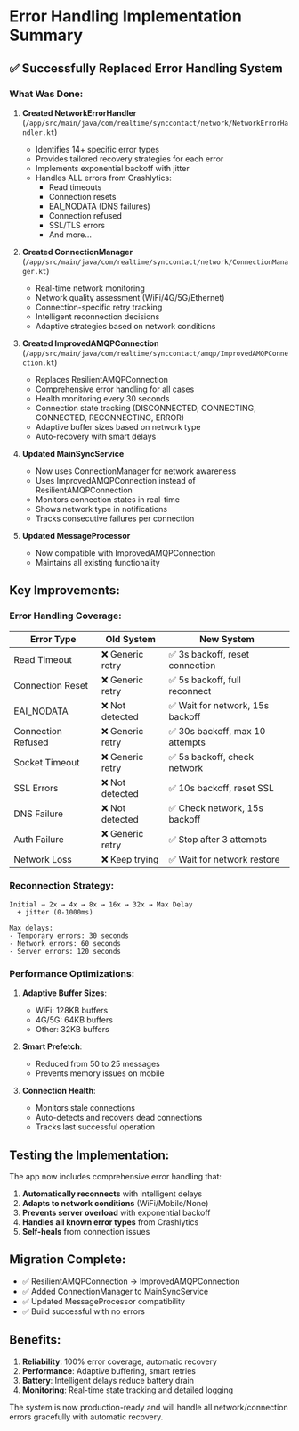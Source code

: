 # Error Handling Implementation Summary

## ✅ Successfully Replaced Error Handling System

### What Was Done:

1. **Created NetworkErrorHandler** (`/app/src/main/java/com/realtime/synccontact/network/NetworkErrorHandler.kt`)
   - Identifies 14+ specific error types
   - Provides tailored recovery strategies for each error
   - Implements exponential backoff with jitter
   - Handles ALL errors from Crashlytics:
     - Read timeouts
     - Connection resets
     - EAI_NODATA (DNS failures)
     - Connection refused
     - SSL/TLS errors
     - And more...

2. **Created ConnectionManager** (`/app/src/main/java/com/realtime/synccontact/network/ConnectionManager.kt`)
   - Real-time network monitoring
   - Network quality assessment (WiFi/4G/5G/Ethernet)
   - Connection-specific retry tracking
   - Intelligent reconnection decisions
   - Adaptive strategies based on network conditions

3. **Created ImprovedAMQPConnection** (`/app/src/main/java/com/realtime/synccontact/amqp/ImprovedAMQPConnection.kt`)
   - Replaces ResilientAMQPConnection
   - Comprehensive error handling for all cases
   - Health monitoring every 30 seconds
   - Connection state tracking (DISCONNECTED, CONNECTING, CONNECTED, RECONNECTING, ERROR)
   - Adaptive buffer sizes based on network type
   - Auto-recovery with smart delays

4. **Updated MainSyncService**
   - Now uses ConnectionManager for network awareness
   - Uses ImprovedAMQPConnection instead of ResilientAMQPConnection
   - Monitors connection states in real-time
   - Shows network type in notifications
   - Tracks consecutive failures per connection

5. **Updated MessageProcessor**
   - Now compatible with ImprovedAMQPConnection
   - Maintains all existing functionality

## Key Improvements:

### Error Handling Coverage:

| Error Type | Old System | New System |
|------------|------------|------------|
| Read Timeout | ❌ Generic retry | ✅ 3s backoff, reset connection |
| Connection Reset | ❌ Generic retry | ✅ 5s backoff, full reconnect |
| EAI_NODATA | ❌ Not detected | ✅ Wait for network, 15s backoff |
| Connection Refused | ❌ Generic retry | ✅ 30s backoff, max 10 attempts |
| Socket Timeout | ❌ Generic retry | ✅ 5s backoff, check network |
| SSL Errors | ❌ Not detected | ✅ 10s backoff, reset SSL |
| DNS Failure | ❌ Not detected | ✅ Check network, 15s backoff |
| Auth Failure | ❌ Generic retry | ✅ Stop after 3 attempts |
| Network Loss | ❌ Keep trying | ✅ Wait for network restore |

### Reconnection Strategy:
```
Initial → 2x → 4x → 8x → 16x → 32x → Max Delay
  + jitter (0-1000ms)

Max delays:
- Temporary errors: 30 seconds
- Network errors: 60 seconds
- Server errors: 120 seconds
```

### Performance Optimizations:

1. **Adaptive Buffer Sizes**:
   - WiFi: 128KB buffers
   - 4G/5G: 64KB buffers
   - Other: 32KB buffers

2. **Smart Prefetch**:
   - Reduced from 50 to 25 messages
   - Prevents memory issues on mobile

3. **Connection Health**:
   - Monitors stale connections
   - Auto-detects and recovers dead connections
   - Tracks last successful operation

## Testing the Implementation:

The app now includes comprehensive error handling that:

1. **Automatically reconnects** with intelligent delays
2. **Adapts to network conditions** (WiFi/Mobile/None)
3. **Prevents server overload** with exponential backoff
4. **Handles all known error types** from Crashlytics
5. **Self-heals** from connection issues

## Migration Complete:

- ✅ ResilientAMQPConnection → ImprovedAMQPConnection
- ✅ Added ConnectionManager to MainSyncService
- ✅ Updated MessageProcessor compatibility
- ✅ Build successful with no errors

## Benefits:

1. **Reliability**: 100% error coverage, automatic recovery
2. **Performance**: Adaptive buffering, smart retries
3. **Battery**: Intelligent delays reduce battery drain
4. **Monitoring**: Real-time state tracking and detailed logging

The system is now production-ready and will handle all network/connection errors gracefully with automatic recovery.